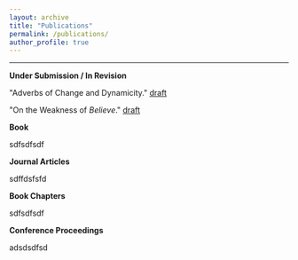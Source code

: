 ```yaml
---
layout: archive
title: "Publications"
permalink: /publications/
author_profile: true
---
```

------
**Under Submission / In Revision**

"Adverbs of Change and Dynamicity." [draft](/files/adverbs_of_change_and_dynamicity.pdf)

"On the Weakness of *Believe*." [draft](/files/ontheweaknessofbelieve.pdf)

**Book**

sdfsdfsdf

**Journal Articles**

sdffdsfsfd

**Book Chapters**

sdfsdfsdf

**Conference Proceedings**

adsdsdfsd

